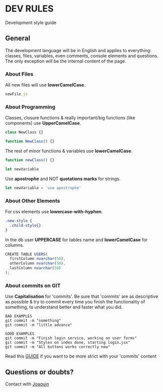 # DEV RULES

Development style guide

## General

The development language will be in English and applies to everything: classes, files, variables, even comments, console elements and questions. The only exception will be the internal content of the page.

### About Files

All new files will use **lowerCamelCase**.

```js
newFile.js
```

### About Programming

Classes, closure functions & really important/big functions (like components) use **UpperCamelCase**.

```js
class NewClass {}
```

```js
function NewClass() {}
```

The rest of minor functions & variables use **lowerCamelCase**.

```js
function newClass() {}
```

```js
let newVariable
```

Use **apostrophe** and NOT **quotations marks** for strings.

```js
let newVariable = 'use apostrophe'
```

### About Other Elements

For css elements use **lowercase-with-hyphen**.

```scss
.new-style {
  .child-style{}
}
```

In the db user **UPPERCASE** for tables name and **lowerCamelCase** for columns.

```js
CREATE TABLE USERS(
  firstColumn nvarchar(50),
  otherColumn nvarchar(50),
  lastColumn nvarchar(50)
);
```

### About commits on GIT

Use **Capitalisation** for 'commits'.
Be sure that 'commits' are as descriptive as possible & try to commit every time you finish the functionality of something, to understand better and faster what you did.

```git
BAD EXAMPLES
git commit -m "something"
git commit -m "little advance"
```

```git
GOOD EXAMPLES
git commit -m "Finish login service, working on user forms"
git commit -m "Styles on index done, starting login.jsx"
git commit -m "All buttons works correctly now"
```

Read this [GUIDE](https://github.com/RomuloOliveira/commit-messages-guide/blob/master/README.md) if you want to be more strict with your 'commits' content

## Questions or doubts?

Contact with [Joaquin](https://github.com/ByeBye-Sama)
